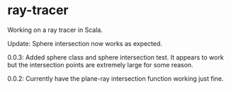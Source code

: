 # ray-tracer

Working on a ray tracer in Scala.

Update: Sphere intersection now works as expected.

0.0.3: Added sphere class and sphere intersection test. It appears to work but the intersection points are extremely large for some reason.

0.0.2: Currently have the plane-ray intersection function working just fine.
